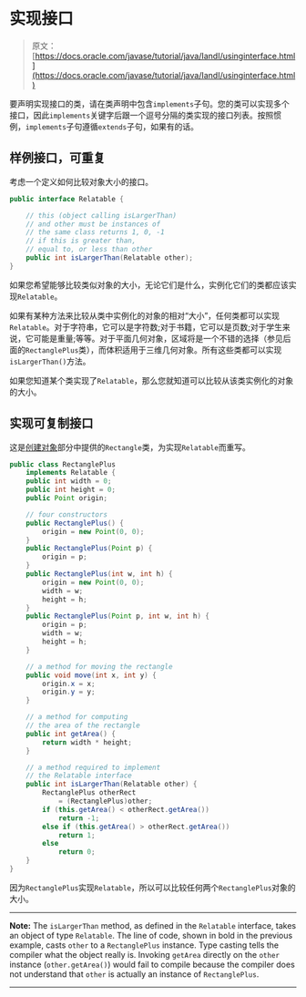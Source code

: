# 实现接口

> 原文： [https://docs.oracle.com/javase/tutorial/java/IandI/usinginterface.html](https://docs.oracle.com/javase/tutorial/java/IandI/usinginterface.html)

要声明实现接口的类，请在类声明中包含`implements`子句。您的类可以实现多个接口，因此`implements`关键字后跟一个逗号分隔的类实现的接口列表。按照惯例，`implements`子句遵循`extends`子句，如果有的话。

## 样例接口，可重复

考虑一个定义如何比较对象大小的接口。

```java
public interface Relatable {

    // this (object calling isLargerThan)
    // and other must be instances of 
    // the same class returns 1, 0, -1 
    // if this is greater than, 
    // equal to, or less than other
    public int isLargerThan(Relatable other);
}

```

如果您希望能够比较类似对象的大小，无论它们是什么，实例化它们的类都应该实现`Relatable`。

如果有某种方法来比较从类中实例化的对象的相对“大小”，任何类都可以实现`Relatable`。对于字符串，它可以是字符数;对于书籍，它可以是页数;对于学生来说，它可能是重量;等等。对于平面几何对象，区域将是一个不错的选择（参见后面的`RectanglePlus`类），而体积适用于三维几何对象。所有这些类都可以实现`isLargerThan()`方法。

如果您知道某个类实现了`Relatable`，那么您就知道可以比较从该类实例化的对象的大小。

## 实现可复制接口

这是[创建对象](../javaOO/objectcreation.html)部分中提供的`Rectangle`类，为实现`Relatable`而重写。

```java
public class RectanglePlus 
    implements Relatable {
    public int width = 0;
    public int height = 0;
    public Point origin;

    // four constructors
    public RectanglePlus() {
        origin = new Point(0, 0);
    }
    public RectanglePlus(Point p) {
        origin = p;
    }
    public RectanglePlus(int w, int h) {
        origin = new Point(0, 0);
        width = w;
        height = h;
    }
    public RectanglePlus(Point p, int w, int h) {
        origin = p;
        width = w;
        height = h;
    }

    // a method for moving the rectangle
    public void move(int x, int y) {
        origin.x = x;
        origin.y = y;
    }

    // a method for computing
    // the area of the rectangle
    public int getArea() {
        return width * height;
    }

    // a method required to implement
    // the Relatable interface
    public int isLargerThan(Relatable other) {
        RectanglePlus otherRect 
            = (RectanglePlus)other;
        if (this.getArea() < otherRect.getArea())
            return -1;
        else if (this.getArea() > otherRect.getArea())
            return 1;
        else
            return 0;               
    }
}

```

因为`RectanglePlus`实现`Relatable`，所以可以比较任何两个`RectanglePlus`对象的大小。

* * *

**Note:** The `isLargerThan` method, as defined in the `Relatable` interface, takes an object of type `Relatable`. The line of code, shown in bold in the previous example, casts `other` to a `RectanglePlus` instance. Type casting tells the compiler what the object really is. Invoking `getArea` directly on the `other` instance (`other.getArea()`) would fail to compile because the compiler does not understand that `other` is actually an instance of `RectanglePlus`.

* * *